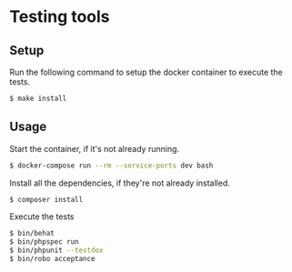 # Testing tools

## Setup

Run the following command to setup the docker container to execute the tests.

```bash
$ make install
```

## Usage

Start the container, if it's not already running.

```bash
$ docker-compose run --rm --service-ports dev bash
```

Install all the dependencies, if they're not already installed.

```bash
$ composer install
```

Execute the tests

```bash
$ bin/behat
$ bin/phpspec run
$ bin/phpunit --testdox
$ bin/robo acceptance
```
